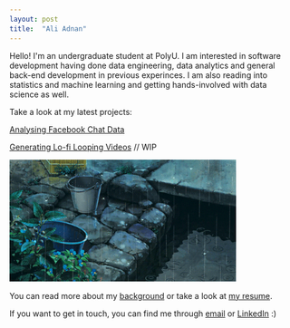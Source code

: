 ```yaml
---
layout: post
title:  "Ali Adnan"
---
```


Hello! I'm an undergraduate student at PolyU. I am interested in software development having done data engineering, data analytics and general back-end development in previous experinces. I am also reading into statistics and machine learning and getting hands-involved with data science as well.

Take a look at my latest projects:  
  
[Analysing Facebook Chat Data][fb-data]


[Generating Lo-fi Looping Videos][lofi] // WIP 

<!-- ![Lo-fi Loop](assets\rain_loop.gif) -->

<img src="assets\rain_loop.gif"  width="400">

You can read more about my [background][bg] or take a look at [my resume][resume].
  
If you want to get in touch, you can find me through [email][em] or [LinkedIn][li] :)
 
[resume]: ./assets/ali-adnan_cv.pdf
[fb-data]: https://github.com/aliadnani/fb_message_analysis
[lofi]: ./404.html
[bg]: ./about.html
[em]: mailto:ali.adnani@hotmail.com
[li]: https://www.linkedin.com/in/ali-adnan-b89303160/
